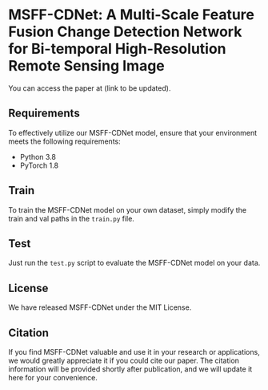 # MSFF-CDNet: A Multi-Scale Feature Fusion Change Detection Network for Bi-temporal High-Resolution Remote Sensing Image

You can access the paper at (link to be updated).

## Requirements
To effectively utilize our MSFF-CDNet model, ensure that your environment meets the following requirements:
- Python 3.8 
- PyTorch 1.8 

## Train
To train the MSFF-CDNet model on your own dataset, simply modify the train and val paths in the `train.py` file.

## Test
Just run the `test.py` script to evaluate the MSFF-CDNet model on your data.

## License
We have released MSFF-CDNet under the MIT License. 

## Citation
If you find MSFF-CDNet valuable and use it in your research or applications, we would greatly appreciate it if you could cite our paper. The citation information will be provided shortly after publication, and we will update it here for your convenience.
